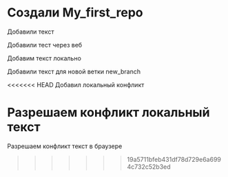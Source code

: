 # Создали My_first_repo

Добавили текст

Добавили тест через веб

Добавим текст локально

Добавили текст для новой ветки new_branch

<<<<<<< HEAD
Добавил локальный конфликт

Разрешаем конфликт локальный текст
=======
Разрешаем конфликт текст в браузере
>>>>>>> 19a5711bfeb431df78d729e6a6994c732c52b3ed
